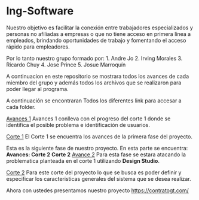 # Ing-Software

Nuestro objetivo es facilitar la conexión entre trabajadores especializados y personas no afiliadas a empresas o que no tiene acceso en primera línea a empleados, brindando oportunidades de trabajo y fomentando el acceso rápido para empleadores.

Por lo tanto nuestro grupo formado por:
    1. Andre Jo 
    2. Irving Morales
    3. Ricardo Chuy
    4. Jose Prince
    5. Josue Marroquín

A continuacion en este repositorio se mostrara todos los avances de cada miembro del grupo y además todos los archivos que se realizaron para poder llegar al programa. 

A continuación se encontraran Todos los diferentes link para accesar a cada folder.

[Avances 1](https://github.com/MrAndrewlol/Ing-Software/tree/main/Avances%201)
Avances 1 conlleva con el progreso del corte 1 donde se identifica el posible problema e identificación de usuarios.


[Corte 1](https://github.com/MrAndrewlol/Ing-Software/tree/main/Corte%201)
El Corte 1 se encuentra los avances de la primera fase del proyecto. 


Esta es la siguiente fase de nuestro proyecto. 
En esta parte se encuentra:
**Avances: Corte 2**
**Corte 2**
[Avance 2](https://github.com/MrAndrewlol/Ing-Software/tree/main/Avances%202)
Para esta fase se estara atacando la problematica planteada en el corte 1 utilizando **Design Studio**.

[Corte 2](https://github.com/MrAndrewlol/Ing-Software/tree/main/Corte%202)
Para este corte del proyecto lo que se busca es poder definir y especificar los caracteristicas generales del sistema que se desea realizar.




Ahora con ustedes presentamos nuestro proyecto 
https://contratogt.com/
